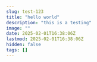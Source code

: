 ```yaml
---
slug: test-123
title: "hello world"
description: "this is a testing"
image: ""
date: 2025-02-01T16:38:06Z
lastmod: 2025-02-01T16:38:06Z
hidden: false
tags: []
---
```

